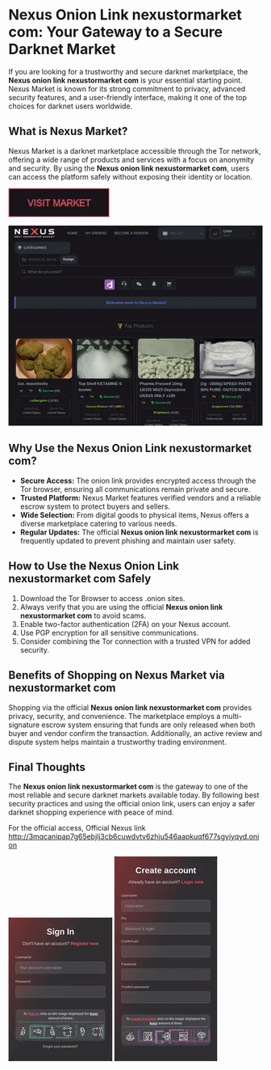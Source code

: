 # Nexus Onion Link nexustormarket com: Your Gateway to a Secure Darknet Market

If you are looking for a trustworthy and secure darknet marketplace, the **Nexus onion link nexustormarket com** is your essential starting point. Nexus Market is known for its strong commitment to privacy, advanced security features, and a user-friendly interface, making it one of the top choices for darknet users worldwide.

## What is Nexus Market?

Nexus Market is a darknet marketplace accessible through the Tor network, offering a wide range of products and services with a focus on anonymity and security. By using the **Nexus onion link nexustormarket com**, users can access the platform safely without exposing their identity or location.

[<img src="/images/prompt.webp" width="200">](http://3mqcanipap7g65ebjlj3cb6cuwdvtv6zhju546aapkuqf677sgyiyqyd.onion)

<a href="http://3mqcanipap7g65ebjlj3cb6cuwdvtv6zhju546aapkuqf677sgyiyqyd.onion"><img src="/images/side.webp" alt="image" style="max-width: 100%;"></a>


## Why Use the Nexus Onion Link nexustormarket com?

- **Secure Access:** The onion link provides encrypted access through the Tor browser, ensuring all communications remain private and secure.
- **Trusted Platform:** Nexus Market features verified vendors and a reliable escrow system to protect buyers and sellers.
- **Wide Selection:** From digital goods to physical items, Nexus offers a diverse marketplace catering to various needs.
- **Regular Updates:** The official **Nexus onion link nexustormarket com** is frequently updated to prevent phishing and maintain user safety.

## How to Use the Nexus Onion Link nexustormarket com Safely

1. Download the Tor Browser to access .onion sites.
2. Always verify that you are using the official **Nexus onion link nexustormarket com** to avoid scams.
3. Enable two-factor authentication (2FA) on your Nexus account.
4. Use PGP encryption for all sensitive communications.
5. Consider combining the Tor connection with a trusted VPN for added security.

## Benefits of Shopping on Nexus Market via nexustormarket com

Shopping via the official **Nexus onion link nexustormarket com** provides privacy, security, and convenience. The marketplace employs a multi-signature escrow system ensuring that funds are only released when both buyer and vendor confirm the transaction. Additionally, an active review and dispute system helps maintain a trustworthy trading environment.

## Final Thoughts

The **Nexus onion link nexustormarket com** is the gateway to one of the most reliable and secure darknet markets available today. By following best security practices and using the official onion link, users can enjoy a safer darknet shopping experience with peace of mind.

For the official access, Official Nexus link http://3mqcanipap7g65ebjlj3cb6cuwdvtv6zhju546aapkuqf677sgyiyqyd.onion

<a href="http://3mqcanipap7g65ebjlj3cb6cuwdvtv6zhju546aapkuqf677sgyiyqyd.onion"><img src="/images/thin.webp" style="max-width: 100%;"></a>
<a href="http://3mqcanipap7g65ebjlj3cb6cuwdvtv6zhju546aapkuqf677sgyiyqyd.onion"><img src="/images/store.webp" style="max-width: 100%;"></a>